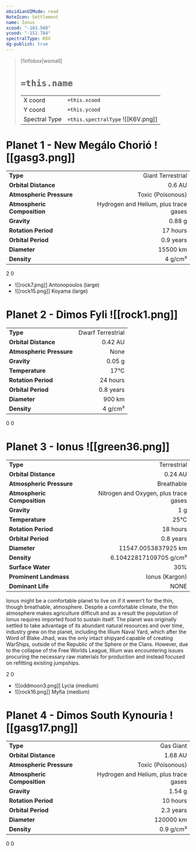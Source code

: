 ```yaml
---
obsidianUIMode: read
NoteIcon: Settlement
name: Ionus
xcood: "-183.568"
ycood: "-152.784"
spectralType: K6V
dg-publish: true
---
```

> [!infobox|wsmall]
> # `=this.name`
> | | |
> | - | - |
> | X coord | `=this.xcood` |
> | Y coord| `=this.ycood` |
> | Spectral Type | `=this.spectralType` ![[K6V.png]] |

# Planet 1 - New Megálo Chorió ![[gasg3.png]]
|                             |                           |
| --------------------------- | -------------------------:|
| **Type**                    |             Giant Terrestrial |
| **Orbital Distance**        |   0.6 AU |
| **Atmospheric Pressure**    |       Toxic (Poisonous) |
| **Atmospheric Composition** |      Hydrogen and Helium, plus trace gases |
| **Gravity**                 |        0.88 g |
| **Rotation Period**         |  17 hours |
| **Orbital Period** | 0.9 years |
| **Diameter**                |      15500 km | 
| **Density**                 |    4 g/cm³ |



2
0

- ![[rock7.png]] Antonopoulos (large)
- ![[rock15.png]] Koyama (large)


# Planet 2 - Dimos Fyli ![[rock1.png]]
|                             |                           |
| --------------------------- | -------------------------:|
| **Type**                    |             Dwarf Terrestrial |
| **Orbital Distance**        |   0.42 AU |
| **Atmospheric Pressure**    |       None |
| **Gravity**                 |        0.05 g |
| **Temperature**             |    17°C |
| **Rotation Period**         |  24 hours |
| **Orbital Period** | 0.8 years |
| **Diameter**                |      900 km | 
| **Density**                 |    4 g/cm³ |



0
0



# Planet 3 - Ionus ![[green36.png]]
|                             |                           |
| --------------------------- | -------------------------:|
| **Type**                    |             Terrestrial |
| **Orbital Distance**        |   0.24 AU |
| **Atmospheric Pressure**    |       Breathable |
| **Atmospheric Composition** |      Nitrogen and Oxygen, plus trace gases |
| **Gravity**                 |        1 g |
| **Temperature**             |    25°C |
| **Rotation Period**         |  18 hours |
| **Orbital Period** | 0.8 years |
| **Diameter**                |      11547.0053837925 km | 
| **Density**                 |    6.10422817109705 g/cm³ |
| **Surface Water**           |           30% | 
| **Prominent Landmass**      |         Ionus (Kargon) | 
| **Dominant Life**           |         NONE |

Ionus might be a comfortable planet to live on if it weren’t for the thin, though breathable, atmosphere. Despite a comfortable climate, the thin atmosphere makes agriculture difficult and as a result the population of Ionus requires imported food to sustain itself. The planet was originally settled to take advantage of its abundant natural resources and over time, industry grew on the planet, including the Illium Naval Yard, which after the Word of Blake Jihad, was the only intact shipyard capable of creating WarShips, outside of the Republic of the Sphere or the Clans. However, due to the collapse of the Free Worlds League, Illium was encountering issues procuring the necessary raw materials for production and instead focused  on refitting existing jumpships.

2
0

- ![[oddmoon3.png]] Lycia (medium)
- ![[rock16.png]] Myfia (medium)


# Planet 4 - Dimos South Kynouria ![[gasg17.png]]
|                             |                           |
| --------------------------- | -------------------------:|
| **Type**                    |             Gas Giant |
| **Orbital Distance**        |   1.68 AU |
| **Atmospheric Pressure**    |       Toxic (Poisonous) |
| **Atmospheric Composition** |      Hydrogen and Helium, plus trace gases |
| **Gravity**                 |        1.54 g |
| **Rotation Period**         |  10 hours |
| **Orbital Period** | 2.3 years |
| **Diameter**                |      120000 km | 
| **Density**                 |    0.9 g/cm³ |



0
0



